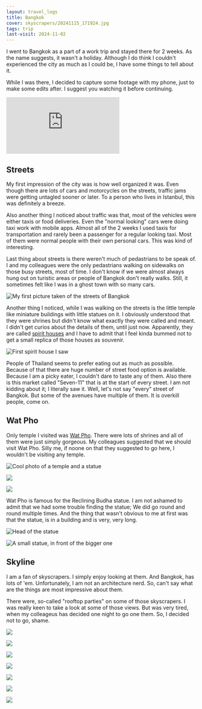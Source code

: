 ```yaml
---
layout: travel_logs
title: Bangkok
cover: skyscrapers/20241115_171924.jpg
tags: trip
last-visit: 2024-11-02
---
```


I went to Bangkok as a part of a work trip and stayed there for 2 weeks. As the
name suggests, it wasn't a holiday. Although I do think I couldn't experienced
the city as much as I could be, I have some things to tell about it.

While I was there, I decided to capture some footage with my phone, just to make
some edits after. I suggest you watching it before continuing.

<div class="videoWrapper">
<iframe
    max-width=560 max-height=315px
    src="https://www.youtube.com/embed/6k64p4Lywiw?si=wtsDku-32_tfAPaQ"
    title="YouTube video player"
    frameborder="0"
    allow="accelerometer; clipboard-write; encrypted-media; gyroscope; picture-in-picture; web-share"
    referrerpolicy="strict-origin-when-cross-origin"
    allowfullscreen>
</iframe>
</div>

## Streets

My first impression of the city was is how well organized it was. Even though
there are lots of cars and motorcycles on the streets, traffic jams were getting
untagled sooner or later. To a person who lives in Istanbul, this was definitely
a breeze.

Also another thing I noticed about traffic was that, most of the vehicles were
either taxis or food deliveries. Even the "normal looking" cars were doing taxi
work with mobile apps. Almost all of the 2 weeks I used taxis for transportation
and rarely been a passenger for a regular looking taxi. Most of them were normal
people with their own personal cars. This was kind of interesting.

Last thing about streets is there weren't much of pedastrians to be speak of. I
and my colleagues were the only pedastrians walking on sidewalks on those busy
streets, most of time. I don't know if we were almost always hung out on
turistic areas or people of Bangkok don't really walks. Still, it sometimes felt
like I was in a ghost town with so many cars.

![My first picture taken of the streets of Bangkok](/assets/img/travel-logs/bangkok/20241102_224023.jpg)

Another thing I noticed, while I was walking on the streets is the little temple
like miniature buildings with little statues on it. I obviously understood
that they were shrines but didn't know what exactly they were called and meant.
I didn't get curios about the details of them, until just now. Apparently,
they are called [spirit houses](https://en.wikipedia.org/wiki/Spirit_house) and
I have to admit that I feel kinda bummed not to get a small replica of those
houses as souvenir.

![First spirit house I saw](/assets/img/travel-logs/bangkok/20241103_134607.jpg)

People of Thailand seems to prefer eating out as much as possible. Because of
that there are huge number of street food option is available. Because I am a
picky eater, I couldn't dare to taste any of them. Also there is this market
called "Seven-11" that is at the start of every street. I am not kidding about
it; I literally saw it. Well, let's not say "every" street of Bangkok. But some
of the avenues have multiple of them. It is overkill people, come on.

## Wat Pho

Only temple I visited was [Wat Pho](https://en.wikipedia.org/wiki/Wat_Pho).
There were lots of shrines and all of them were just simply gorgeous. My
colleagues suggested that we should visit Wat Pho. Silly me, if noone on that
they suggested to go here, I wouldn't be visiting any temple.

![Cool photo of a temple and a statue](/assets/img/travel-logs/bangkok/wat_pho/20241103_175945.jpg)

![](/assets/img/travel-logs/bangkok/wat_pho/20241103_174719.jpg)

![](/assets/img/travel-logs/bangkok/wat_pho/20241103_175451.jpg)

Wat Pho is famous for the Reclining Budha statue. I am not ashamed to admit that
we had some trouble finding the statue; We did go round and round multiple
times. And the thing that wasn't obvious to me at first was that the statue, is
in a building and is very, very long.

![Head of the statue](/assets/img/travel-logs/bangkok/wat_pho/20241103_183133.jpg)

![A small statue, in front of the bigger one](/assets/img/travel-logs/bangkok/wat_pho/20241103_183207.jpg)

## Skyline

I am a fan of skyscrapers. I simply enjoy looking at them. And Bangkok, has lots
of 'em. Unfortunately, I am not an architecture nerd. So, can't say what are the
things are most impressive about them.

There were, so-called "rooftop parties" on some of those skyscrapers. I was
really keen to take a look at some of those views. But was very tired, when my
colleageus has decided one night to go one them. So, I decided not to go, shame.

![](/assets/img/travel-logs/bangkok/skyscrapers/20241103_134533.jpg)

![](/assets/img/travel-logs/bangkok/skyscrapers/20241112_125335.jpg)

![](/assets/img/travel-logs/bangkok/skyscrapers/20241112_132326.jpg)

![](/assets/img/travel-logs/bangkok/skyscrapers/20241112_133715.jpg)

![](/assets/img/travel-logs/bangkok/skyscrapers/20241114_203103.jpg)

![](/assets/img/travel-logs/bangkok/skyscrapers/20241115_171924.jpg)

![](/assets/img/travel-logs/bangkok/skyscrapers/20241115_174024.jpg)
